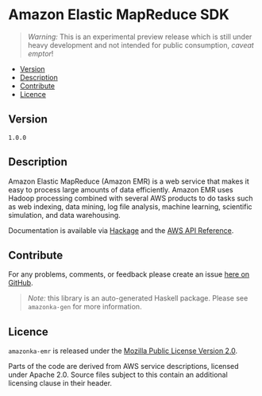 # Amazon Elastic MapReduce SDK

> _Warning:_ This is an experimental preview release which is still under heavy development and not intended for public consumption, _caveat emptor_!

* [Version](#version)
* [Description](#description)
* [Contribute](#contribute)
* [Licence](#licence)


## Version

`1.0.0`


## Description

Amazon Elastic MapReduce (Amazon EMR) is a web service that makes it
easy to process large amounts of data efficiently. Amazon EMR uses
Hadoop processing combined with several AWS products to do tasks such as
web indexing, data mining, log file analysis, machine learning,
scientific simulation, and data warehousing.

Documentation is available via [Hackage](http://hackage.haskell.org/package/amazonka-emr)
and the [AWS API Reference](http://docs.aws.amazon.com/ElasticMapReduce/latest/API/Welcome.html).


## Contribute

For any problems, comments, or feedback please create an issue [here on GitHub](https://github.com/brendanhay/amazonka/issues).

> _Note:_ this library is an auto-generated Haskell package. Please see `amazonka-gen` for more information.


## Licence

`amazonka-emr` is released under the [Mozilla Public License Version 2.0](http://www.mozilla.org/MPL/).

Parts of the code are derived from AWS service descriptions, licensed under Apache 2.0.
Source files subject to this contain an additional licensing clause in their header.
